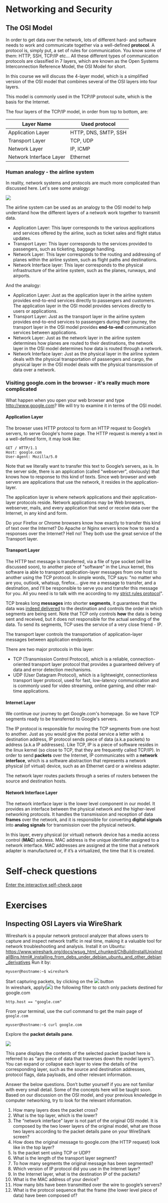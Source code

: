 # Networking and Security 

## The OSI Model

In order to get data over the network, lots of different hard- and software needs to work and communicate together via a well-defined **protocol**.
A protocol is, simply put, a set of rules for communication. You know some of them: HTTP, SSH, TCP/IP etc...
All these different types of communication protocols are classified in 7 layers, which are known as the Open Systems Interconnection Reference Model, the OSI Model for short.

In this course we will discuss the 4-layer model, which is a simplified version of the OSI model that combines several of the OSI layers into four layers.

This model is commonly used in the TCP/IP protocol suite, which is the basis for the Internet.

The four layers of the TCP/IP model, in order from top to bottom, are:

| Layer Name      | Used protocol  |
| ----------- | ----------- |
| Application Layer     | HTTP, DNS, SMTP, SSH       |
| Transport Layer     | TCP, UDP       |
| Network Layer     | IP, ICMP       |
| Network Interface Layer     | Ethernet       |


### Human analogy - the airline system

In reality, network systems and protocols are much more complicated than discussed here. Let's see some analogy: 

![](../.img/osi-analogy.png)

The airline system can be used as an analogy to the OSI model to help understand how the different layers of a network work together to transmit data.

- Application Layer: This layer corresponds to the various applications and services offered by the airline, such as ticket sales and flight status updates. 
- Transport Layer: This layer corresponds to the services provided to passengers, such as ticketing, baggage handling. 
- Network Layer: This layer corresponds to the routing and addressing of planes within the airline system, such as flight paths and destinations. 
- Network Interface layer: This layer corresponds to the physical infrastructure of the airline system, such as the planes, runways, and airports. 

And the analogy:

- Application Layer: Just as the application layer in the airline system provides end-to-end services directly to passengers and customers. The application layer in the OSI model provides services directly to users or applications.
- Transport Layer: Just as the transport layer in the airline system provides end-to-end services to passengers during their journey, the transport layer in the OSI model provides **end-to-end** communication services between applications.
- Network Layer: Just as the network layer in the airline system determines how planes are routed to their destinations, the network layer in the OSI model determines how data is routed through a network.
- Network Interface layer: Just as the physical layer in the airline system deals with the physical transportation of passengers and cargo, the physical layer in the OSI model deals with the physical transmission of data over a network.

### Visiting google.com in the browser - it's really much more complicated

What happen when you open your web browser and type http://www.google.com? We will try to examine it in terms of the OSI model.

#### Application Layer

The browser uses HTTP protocol to form an HTTP request to Google’s servers, to serve Google's home page. The HTTP request is merely a text in a well-defined form, it may look like:

```text
GET / HTTP/1.1
Host: google.com
User-Agent: Mozilla/5.0
```

Note that we literally want to transfer this text to Google’s servers, as is. In the server side, there is an application (called "webserver", obviously) that knows how to response to this kind of texts.
Since web browser and web servers are applications that use the network, it resides in the application-layer.

The application layer is where network applications and their application-layer protocols reside. Network applications may be Web browsers, webserver, mails, and every application that send or receive data over the Internet, in any kind and form.

Do your Firefox or Chrome browsers know how exactly to transfer this kind of text over the Internet? Do Apache or Nginx servers know how to send a responses over the Internet? Hell no!
They both use the great service of the Transport layer.

#### Transport Layer

The HTTP text message is transferred, via a file of type socket (will be discussed soon), to another piece of "software" in the Linux kernel, this software ia able to transport application-layer messages from one host to another using the TCP protocol.
In simple words, TCP says: "no matter who are you, outlook, whatsup, firefox... give me a message to transfer, and a destination, and I'll be responsible to serve you and transfer this message for you. All you need is to talk with me according to my [strict rules protocol](https://www.ietf.org/rfc/rfc793.txt)".

TCP breaks long **messages** into shorter **segments**, it guarantees that the data was <u>indeed delivered</u> to the destination and controls the order in which segments are being sent.
Note that TCP only controls **how** the data is being sent and received, but it does not responsible for the actual sending of the data. To send its segments, TCP uses the service of a very close friend - IP.

The transport layer controls the transportation of application-layer messages between application endpoints.

There are two major protocols in this layer: 

- TCP (Transmission Control Protocol), which is a reliable, connection-oriented transport layer protocol that provides a guaranteed delivery of data and error detection mechanisms. 
- UDP (User Datagram Protocol), which is a lightweight, connectionless transport layer protocol, used for fast, low-latency communication and is commonly used for video streaming, online gaming, and other real-time applications.

#### Internet Layer

We continue our journey to get Google.com's homepage. 
So we have TCP segments ready to be transferred to Google's servers. 

The IP protocol is responsible for moving the TCP segments from one host to another.
Just as you would give the postal service a letter with a destination address, IP protocol sends piece of data (a.k.a packets) to address (a.k.a IP addresses).
Like TCP, IP is a piece of software resides in the linux kernel (so close to TCP, that they are frequently called TCP/IP).
In order to send **packets** over the Internet, IP communicates with a **network interface**, which is a software abstraction that represents a network physical (of virtual) device, such as an Ethernet card or a wireless adapter.

The network layer routes packets through a series of routers between the source and destination hosts.

#### Network Interface Layer

The network interface layer is the lower level component in our model. 
It provides an interface between the physical network and the higher-level networking protocols.
It handles the transmission and reception of data **frames** over the network, and it is responsible for converting **digital signals** into **analog signals** for transmission over the physical network.

In this layer, every physical (or virtual) network device has a media access control (**MAC**) address. 
MAC address is the unique identifier assigned to a network interface. 
MAC addresses are assigned at the time that a network adapter is manufactured or, if it’s a virtualized, the time that it is created.


# Self-check questions

[Enter the interactive self-check page](https://alonitac.github.io/DevOpsBootcampUPES/multichoice-questions/networking_OSI.html)

# Exercises

## Inspecting OSI Layers via WireShark

Wireshark is a popular network protocol analyzer that allows users to capture and inspect network traffic in real time, making it a valuable tool for network troubleshooting and analysis.
Install it on Ubuntu:
https://www.wireshark.org/docs/wsug_html_chunked/ChBuildInstallUnixInstallBins.html#_installing_from_debs_under_debian_ubuntu_and_other_debian_derivatives
Run it by:

```console
myuser@hostname:~$ wireshark
```

Start capturing packets, by clicking on the ![](../.img/wiresharkstart.png) button  
In wireshark, apply(![](../.img/wireshark_apply.png)) the following filter to catch only packets destined for google.com

```text
http.host == "google.com"
```

From your terminal, use the curl command to get the main page of `google.com`

```console
myuser@hostname:~$ curl google.com
```

Explore the **packet details pane**.

![](../.img/wireshark_packet_pane.png)

This pane displays the contents of the selected packet (packet here is referred to as “any piece of data that traverses down the model layers”). You can expand or collapse each layer to view the details of the corresponding layer, such as the source and destination addresses, protocol flags, data payloads, and other relevant information.

Answer the below questions. Don’t butter yourself if you are not familiar with every small detail.  Some of the concepts here will be taught soon. Based on our discussion on the OSI model, and your previous knowledge in computer networking, try to look for the relevant information.


1. How many layers does the packet cross?
2. What is the top layer, which is the lower?
3. The “network interface” layer is not part of the original OSI model. It is composed by the two lower layers of the original model, what are those two layers according to the packet details pane on your WireShark screen?
4. How does the original message to google.com (the HTTP request) look like in the top layer?
5. Is the packet sent using TCP or UDP?
6. What is the length of the transport layer segment?
7. To how many segments the original message has been segmented?
8. Which version of IP protocol did you use in the Internet layer?
9. In the Internet layer, what is the destination IP of the packets?
10. What is the MAC address of your device?
11. How many bits have been transmitted over the wire to google’s servers?
12. What is the protocol sequence that the frame (the lower level piece of data) have been composed of?  

